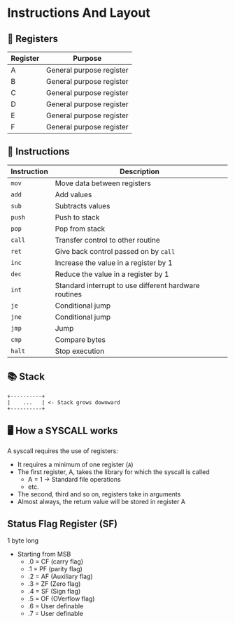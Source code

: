 # Instructions And Layout
## 📝 Registers
| Register | Purpose |
|----------|---------|
| A | General purpose register |
| B | General purpose register |
| C | General purpose register |
| D | General purpose register |
| E | General purpose register |
| F | General purpose register |

## 🔧 Instructions
| Instruction | Description |
|-------------|-------------|
| `mov` | Move data between registers |
| `add` | Add values |
| `sub` | Subtracts values |
| `push` | Push to stack |
| `pop` | Pop from stack |
| `call` | Transfer control to other routine |
| `ret` | Give back control passed on by `call` |
| `inc` | Increase the value in a register by 1 |
| `dec` | Reduce the value in a register by 1 |
| `int` | Standard interrupt to use different hardware routines |
| `je` | Conditional jump |
| `jne` | Conditional jump |
| `jmp` | Jump |
| `cmp` | Compare bytes |
| `halt` | Stop execution |

## 📚 Stack
```
+----------+
|    ...   | <- Stack grows downward
+----------+
```

## 🖥️ How a SYSCALL works
A syscall requires the use of registers:

- It requires a minimum of one register (`A`)
- The first register, A, takes the library for which the syscall is called
    - A = 1 -> Standard file operations
    - etc.
- The second, third and so on, registers take in arguments
- Almost always, the return value will be stored in register A

## Status Flag Register (SF)
1 byte long

* Starting from MSB
    * .0 = CF (carry flag)
    * .1 = PF (parity flag)
    * .2 = AF (Auxiliary flag)
    * .3 = ZF (Zero flag)
    * .4 = SF (Sign flag)
    * .5 = OF (OVerflow flag)
    * .6 = User definable
    * .7 = User definable